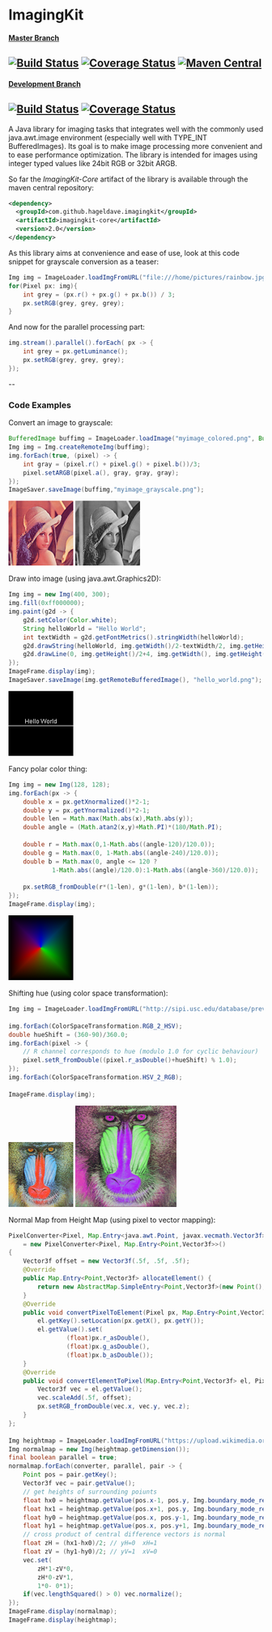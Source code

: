 # ImagingKit
#### [Master Branch](https://github.com/hageldave/ImagingKit/tree/master)
[![Build Status](https://travis-ci.org/hageldave/ImagingKit.svg?branch=master)](https://travis-ci.org/hageldave/ImagingKit/branches)
[![Coverage Status](https://coveralls.io/repos/github/hageldave/ImagingKit/badge.svg?branch=master)](https://coveralls.io/github/hageldave/ImagingKit?branch=master)
[![Maven Central](https://img.shields.io/maven-central/v/com.github.hageldave.imagingkit/imagingkit-core.svg)](http://search.maven.org/#artifactdetails|com.github.hageldave.imagingkit|imagingkit-core|1.4|jar)
---
#### [Development Branch](https://github.com/hageldave/ImagingKit/tree/devel2.0)
[![Build Status](https://travis-ci.org/hageldave/ImagingKit.svg?branch=devel2.0)](https://travis-ci.org/hageldave/ImagingKit/branches)
[![Coverage Status](https://coveralls.io/repos/github/hageldave/ImagingKit/badge.svg?branch=devel2.0)](https://coveralls.io/github/hageldave/ImagingKit?branch=devel2.0)
---

A Java library for imaging tasks that integrates well with the commonly used java.awt.image environment (especially well with TYPE_INT BufferedImages). Its goal is to make image processing more convenient and to ease performance optimization. The library is intended for images using integer typed values like 24bit RGB or 32bit ARGB. 

So far the *ImagingKit-Core* artifact of the library is available through the maven central repository:
```xml
<dependency>
  <groupId>com.github.hageldave.imagingkit</groupId>
  <artifactId>imagingkit-core</artifactId>
  <version>2.0</version>
</dependency>
```

As this library aims at convenience and ease of use, look at this code snippet for grayscale conversion as a teaser:
```java
Img img = ImageLoader.loadImgFromURL("file:///home/pictures/rainbow.jpg");
for(Pixel px: img){
    int grey = (px.r() + px.g() + px.b()) / 3;
    px.setRGB(grey, grey, grey);
}
```
And now for the parallel processing part:
```java
img.stream().parallel().forEach( px -> {
    int grey = px.getLuminance();
    px.setRGB(grey, grey, grey);
});
```


--
### Code Examples
Convert an image to grayscale:
```java
BufferedImage buffimg = ImageLoader.loadImage("myimage_colored.png", BufferedImage.TYPE_INT_ARGB);
Img img = Img.createRemoteImg(buffimg);
img.forEach(true, (pixel) -> {
    int gray = (pixel.r() + pixel.g() + pixel.b())/3;
    pixel.setARGB(pixel.a(), gray, gray, gray);
});
ImageSaver.saveImage(buffimg,"myimage_grayscale.png");
```
![original lena image](ImagingKit_Core/src/test/resources/lena.128.png)
![greyscale lena image]( ImagingKit_Core/src/test/resources/exampleimages/lenagrey.png)

Draw into image (using java.awt.Graphics2D):
```java
Img img = new Img(400, 300);
img.fill(0xff000000);
img.paint(g2d -> {
	g2d.setColor(Color.white);
	String helloWorld = "Hello World";
	int textWidth = g2d.getFontMetrics().stringWidth(helloWorld);
	g2d.drawString(helloWorld, img.getWidth()/2-textWidth/2, img.getHeight()/2);
	g2d.drawLine(0, img.getHeight()/2+4, img.getWidth(), img.getHeight()/2+4);
});
ImageFrame.display(img);
ImageSaver.saveImage(img.getRemoteBufferedImage(), "hello_world.png");
```
![hello world image](ImagingKit_Core/src/test/resources/exampleimages/helloworld.png)

Fancy polar color thing:
```java
Img img = new Img(128, 128);
img.forEach(px -> {
	double x = px.getXnormalized()*2-1;
	double y = px.getYnormalized()*2-1;
	double len = Math.max(Math.abs(x),Math.abs(y));
	double angle = (Math.atan2(x,y)+Math.PI)*(180/Math.PI);
	
	double r = Math.max(0,1-Math.abs((angle-120)/120.0));
	double g = Math.max(0, 1-Math.abs((angle-240)/120.0));
	double b = Math.max(0, angle <= 120 ? 
			1-Math.abs((angle)/120.0):1-Math.abs((angle-360)/120.0));
	
	px.setRGB_fromDouble(r*(1-len), g*(1-len), b*(1-len));
});
ImageFrame.display(img);
```
![fancy polor color image](ImagingKit_Core/src/test/resources/exampleimages/fancypolarcolor.png)

Shifting hue (using color space transformation):
```java
Img img = ImageLoader.loadImgFromURL("http://sipi.usc.edu/database/preview/misc/4.2.03.png");

img.forEach(ColorSpaceTransformation.RGB_2_HSV);
double hueShift = (360-90)/360.0;
img.forEach(pixel -> {
	// R channel corresponds to hue (modulo 1.0 for cyclic behaviour)
	pixel.setR_fromDouble((pixel.r_asDouble()+hueShift) % 1.0);
});
img.forEach(ColorSpaceTransformation.HSV_2_RGB);

ImageFrame.display(img);
```
![baboon image](ImagingKit_Core/src/test/resources/baboon.128.png)
![hue shifted baboom image](ImagingKit_Core/src/test/resources/exampleimages/hueshift.png)

Normal Map from Height Map (using pixel to vector mapping):
```java
PixelConverter<Pixel, Map.Entry<java.awt.Point, javax.vecmath.Vector3f>> converter
	= new PixelConverter<Pixel, Map.Entry<Point,Vector3f>>()
{
	Vector3f offset = new Vector3f(.5f, .5f, .5f);
	@Override
	public Map.Entry<Point,Vector3f> allocateElement() {
		return new AbstractMap.SimpleEntry<Point,Vector3f>(new Point(), new Vector3f());
	}
	@Override
	public void convertPixelToElement(Pixel px, Map.Entry<Point,Vector3f> el) {
		el.getKey().setLocation(px.getX(), px.getY());
		el.getValue().set(
				(float)px.r_asDouble(), 
				(float)px.g_asDouble(), 
				(float)px.b_asDouble());
	}
	@Override
	public void convertElementToPixel(Map.Entry<Point,Vector3f> el, Pixel px) {
		Vector3f vec = el.getValue();
		vec.scaleAdd(.5f, offset);
		px.setRGB_fromDouble(vec.x, vec.y, vec.z);
	}
};

Img heightmap = ImageLoader.loadImgFromURL("https://upload.wikimedia.org/wikipedia/commons/5/57/Heightmap.png");
Img normalmap = new Img(heightmap.getDimension());
final boolean parallel = true;
normalmap.forEach(converter, parallel, pair -> {
	Point pos = pair.getKey();
	Vector3f vec = pair.getValue();
	// get heights of surrounding poiunts
	float hx0 = heightmap.getValue(pos.x-1, pos.y, Img.boundary_mode_repeat_edge);
	float hx1 = heightmap.getValue(pos.x+1, pos.y, Img.boundary_mode_repeat_edge);
	float hy0 = heightmap.getValue(pos.x, pos.y-1, Img.boundary_mode_repeat_edge);
	float hy1 = heightmap.getValue(pos.x, pos.y+1, Img.boundary_mode_repeat_edge);
	// cross product of central difference vectors is normal
	float zH = (hx1-hx0)/2; // yH=0  xH=1
	float zV = (hy1-hy0)/2; // yV=1  xV=0
	vec.set(
		zH*1-zV*0, 
		zH*0-zV*1, 
		1*0- 0*1);
	if(vec.lengthSquared() > 0) vec.normalize();
});
ImageFrame.display(normalmap);
ImageFrame.display(heightmap);
```
